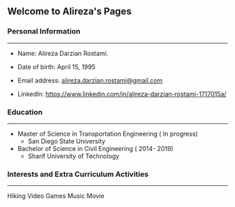 ## Welcome to Alireza's Pages

### Personal Information
------------------------------------
* Name:                  Alireza Darzian Rostami.

* Date of birth:            April 15, 1995
* Email address:           alireza.darzian.rostami@gmail.com
* LinkedIn: https://www.linkedin.com/in/alireza-darzian-rostami-1717015a/

### Education
--------------------------------------
* Master of Science in Transportation Engineering ( In progress)
    * San Diego State University
 * Bachelor of Science in Civil Engineering ( 2014- 2019)
    * Sharif University of Technology 
    
### Interests and Extra Curriculum Activities
------------------------------------------------
Hiking
Video Games
Music
Movie


